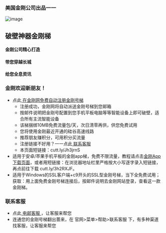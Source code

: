 ### 美国金刚公司出品一一
![image](kklogo-athird.png)
## 破壁神器金刚梯

#### 金刚公司精心打造
#### 带您穿越长城
#### 给您全息资讯


### 金刚欢迎新朋友！
- 点此[ 在金刚网免费自动注册金刚号梯 ](https://amazon135.com/midman/testfm.php)
  - 注册成功，金刚网将自动派送金刚号梯到您邮箱
  - 按邮件说明把金刚号配置到您手机平板电脑等等智能设备上即可破壁，适合所有主流智能设备
  - 该梯捆绑10MB免费流量包/天，次日清零再供，供您免费试用
  - 您将使用金刚最近开通的硅谷高速线路
  - 推荐朋友赚积分，可用积分买流量
  - 注册链接不好用？一一点此[ 联系客服 ](mailto:cs@a2zitpro.com)
  - 本页面短链接：cutt.ly/Jh3jrnS
- 适用于安卓/苹果手机平板的金刚app梯，免费不限流量，教程请点击[金刚App下载页面](https://github.com/a2zitpro/web/blob/master/%E5%BE%80%E5%90%8E%E7%BF%BB.md)，或者用短链接：在浏览器地址栏里严格按大小写逐字录入短链接，再点前往下载 cutt.ly/3h2RXJF。
- 适用于Windows的SSL客户端+c9开头的SSL型金刚号梯，当下全免费试用；获取：用上面免费金刚号梯连接后，按邮件说明去金刚网站登录，查看这一款金刚梯。

### 联系客服
- 点此[ 电邮客服 ](mailto:cs@a2zitpro.com)，让客服来帮您
- 连通您的金刚号梯翻出蔷来，在 官网>菜单>帮助>联系客服 下，有多种渠道找客服，让客服来帮您


